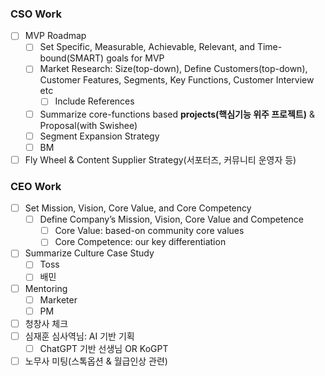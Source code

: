 ### CSO Work
- [ ] MVP Roadmap
	- [ ] Set Specific, Measurable, Achievable, Relevant, and Time-bound(SMART) goals for MVP 
	- [ ] Market Research: Size(top-down), Define Customers(top-down), Customer Features, Segments, Key Functions, Customer Interview etc
		- [ ] Include References
	- [ ] Summarize core-functions based **projects(핵심기능 위주 프로젝트)** & Proposal(with Swishee)
	- [ ] Segment Expansion Strategy 
	- [ ] BM
- [ ] Fly Wheel & Content Supplier Strategy(서포터즈, 커뮤니티 운영자 등)

### CEO Work
- [ ] Set Mission, Vision, Core Value, and Core Competency 
	- [ ] Define Company’s Mission, Vision, Core Value and Competence 
		- [ ] Core Value: based-on community core values
		- [ ] Core Competence: our key differentiation
- [ ] Summarize Culture Case Study
	- [ ] Toss
	- [ ] 배민
- [ ] Mentoring
	- [ ] Marketer
	- [ ] PM
- [ ] 청창사 체크
- [ ] 심재훈 심사역님: AI 기반 기획
	- [ ] ChatGPT 기반 선생님 OR KoGPT
- [ ] 노무사 미팅(스톡옵션 & 월급인상 관련)